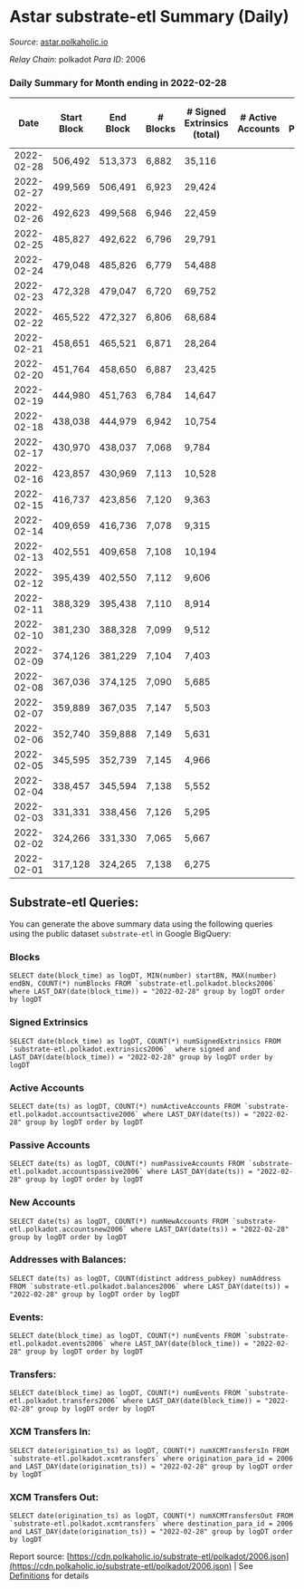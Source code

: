 # Astar substrate-etl Summary (Daily)

_Source_: [astar.polkaholic.io](https://astar.polkaholic.io)

*Relay Chain*: polkadot
*Para ID*: 2006



### Daily Summary for Month ending in 2022-02-28


| Date | Start Block | End Block | # Blocks | # Signed Extrinsics (total) | # Active Accounts | # Passive | # New | # Addresses with Balances | # Events | # Transfers | # XCM Transfers In | # XCM Transfers Out | Issues | 
| ---- | ----------- | --------- | -------- | --------------------------- | ----------------- | --------- | ----- | ------------------------- | -------- | ----------- | ------------------ | ------------------- | ------ |
| 2022-02-28 | 506,492 | 513,373 | 6,882 | 35,116 |  |  |  | 76,017 | 722,115 | 34,265 ($46,705,109.04) |   |   |  |
| 2022-02-27 | 499,569 | 506,491 | 6,923 | 29,424 |  |  |  |  | 373,466 | 37,337 ($7,449,819.99) |   |   |  |
| 2022-02-26 | 492,623 | 499,568 | 6,946 | 22,459 |  |  |  |  | 297,923 | 25,606 ($6,706,612.64) |   |   |  |
| 2022-02-25 | 485,827 | 492,622 | 6,796 | 29,791 |  |  |  |  | 309,684 | 32,305 ($5,010,599.80) |   |   |  |
| 2022-02-24 | 479,048 | 485,826 | 6,779 | 54,488 |  |  |  |  | 331,538 | 20,558 ($8,526,767.95) |   |   |  |
| 2022-02-23 | 472,328 | 479,047 | 6,720 | 69,752 |  |  |  |  | 395,925 | 20,360 ($3,845,468.92) |   |   |  |
| 2022-02-22 | 465,522 | 472,327 | 6,806 | 68,684 |  |  |  |  | 408,344 | 24,199 ($3,640,337.85) |   |   |  |
| 2022-02-21 | 458,651 | 465,521 | 6,871 | 28,264 |  |  |  |  | 287,289 | 29,472 ($5,546,577.56) |   |   |  |
| 2022-02-20 | 451,764 | 458,650 | 6,887 | 23,425 |  |  |  |  | 189,703 | 16,918 ($2,925,058.74) |   |   |  |
| 2022-02-19 | 444,980 | 451,763 | 6,784 | 14,647 |  |  |  |  | 162,016 | 14,543 ($3,922,557.32) |   |   |  |
| 2022-02-18 | 438,038 | 444,979 | 6,942 | 10,754 |  |  |  |  | 163,761 | 13,573 ($11,560,449.82) |   |   |  |
| 2022-02-17 | 430,970 | 438,037 | 7,068 | 9,784 |  |  |  |  | 182,568 | 12,972 ($7,167,897.27) |   |   |  |
| 2022-02-16 | 423,857 | 430,969 | 7,113 | 10,528 |  |  |  |  | 139,291 | 12,764 ($1,705,227.29) |   |   |  |
| 2022-02-15 | 416,737 | 423,856 | 7,120 | 9,363 |  |  |  |  | 140,198 | 12,451 ($7,618,177.58) |   |   |  |
| 2022-02-14 | 409,659 | 416,736 | 7,078 | 9,315 |  |  |  |  | 131,968 | 12,033 ($1,518,994.49) |   |   |  |
| 2022-02-13 | 402,551 | 409,658 | 7,108 | 10,194 |  |  |  |  | 142,795 | 12,923 ($1,788,507.09) |   |   |  |
| 2022-02-12 | 395,439 | 402,550 | 7,112 | 9,606 |  |  |  |  | 146,843 | 12,655 ($1,893,780.88) |   |   |  |
| 2022-02-11 | 388,329 | 395,438 | 7,110 | 8,914 |  |  |  |  | 135,742 | 12,527 ($3,209,519.61) |   |   |  |
| 2022-02-10 | 381,230 | 388,328 | 7,099 | 9,512 |  |  |  |  | 135,127 | 12,089 ($1,333,112.71) |   |   |  |
| 2022-02-09 | 374,126 | 381,229 | 7,104 | 7,403 |  |  |  |  | 125,107 | 11,140 ($1,384,888.03) |   |   |  |
| 2022-02-08 | 367,036 | 374,125 | 7,090 | 5,685 |  |  |  |  | 119,738 | 10,480 ($5,683,928.35) |   |   |  |
| 2022-02-07 | 359,889 | 367,035 | 7,147 | 5,503 |  |  |  |  | 123,602 | 10,293 ($3,909,318.71) |   |   |  |
| 2022-02-06 | 352,740 | 359,888 | 7,149 | 5,631 |  |  |  |  | 124,554 | 10,512 ($2,809,369.54) |   |   |  |
| 2022-02-05 | 345,595 | 352,739 | 7,145 | 4,966 |  |  |  |  | 123,414 | 10,383 ($1,917,989.70) |   |   |  |
| 2022-02-04 | 338,457 | 345,594 | 7,138 | 5,552 |  |  |  |  | 118,782 | 10,486 ($3,447,472.08) |   |   |  |
| 2022-02-03 | 331,331 | 338,456 | 7,126 | 5,295 |  |  |  |  | 108,460 | 10,287 ($2,165,222.10) |   |   |  |
| 2022-02-02 | 324,266 | 331,330 | 7,065 | 5,667 |  |  |  |  | 113,343 | 10,348 ($3,754,011.30) |   |   |  |
| 2022-02-01 | 317,128 | 324,265 | 7,138 | 6,275 |  |  |  |  | 136,022 | 11,250 ($5,669,835.44) |   |   |  |

## Substrate-etl Queries:
You can generate the above summary data using the following queries using the public dataset `substrate-etl` in Google BigQuery:


### Blocks
```
SELECT date(block_time) as logDT, MIN(number) startBN, MAX(number) endBN, COUNT(*) numBlocks FROM `substrate-etl.polkadot.blocks2006`  where LAST_DAY(date(block_time)) = "2022-02-28" group by logDT order by logDT
```


### Signed Extrinsics
```
SELECT date(block_time) as logDT, COUNT(*) numSignedExtrinsics FROM `substrate-etl.polkadot.extrinsics2006`  where signed and LAST_DAY(date(block_time)) = "2022-02-28" group by logDT order by logDT
```


### Active Accounts
```
SELECT date(ts) as logDT, COUNT(*) numActiveAccounts FROM `substrate-etl.polkadot.accountsactive2006` where LAST_DAY(date(ts)) = "2022-02-28" group by logDT order by logDT
```


### Passive Accounts
```
SELECT date(ts) as logDT, COUNT(*) numPassiveAccounts FROM `substrate-etl.polkadot.accountspassive2006` where LAST_DAY(date(ts)) = "2022-02-28" group by logDT order by logDT
```


### New Accounts
```
SELECT date(ts) as logDT, COUNT(*) numNewAccounts FROM `substrate-etl.polkadot.accountsnew2006` where LAST_DAY(date(ts)) = "2022-02-28" group by logDT order by logDT
```


### Addresses with Balances:
```
SELECT date(ts) as logDT, COUNT(distinct address_pubkey) numAddress FROM `substrate-etl.polkadot.balances2006` where LAST_DAY(date(ts)) = "2022-02-28" group by logDT order by logDT
```


### Events:
```
SELECT date(block_time) as logDT, COUNT(*) numEvents FROM `substrate-etl.polkadot.events2006` where LAST_DAY(date(block_time)) = "2022-02-28" group by logDT order by logDT
```


### Transfers:
```
SELECT date(block_time) as logDT, COUNT(*) numEvents FROM `substrate-etl.polkadot.transfers2006` where LAST_DAY(date(block_time)) = "2022-02-28" group by logDT order by logDT
```


### XCM Transfers In:
```
SELECT date(origination_ts) as logDT, COUNT(*) numXCMTransfersIn FROM `substrate-etl.polkadot.xcmtransfers` where origination_para_id = 2006 and LAST_DAY(date(origination_ts)) = "2022-02-28" group by logDT order by logDT
```


### XCM Transfers Out:
```
SELECT date(origination_ts) as logDT, COUNT(*) numXCMTransfersOut FROM `substrate-etl.polkadot.xcmtransfers` where destination_para_id = 2006 and LAST_DAY(date(origination_ts)) = "2022-02-28" group by logDT order by logDT
```



Report source: [https://cdn.polkaholic.io/substrate-etl/polkadot/2006.json](https://cdn.polkaholic.io/substrate-etl/polkadot/2006.json) | See [Definitions](/DEFINITIONS.md) for details
